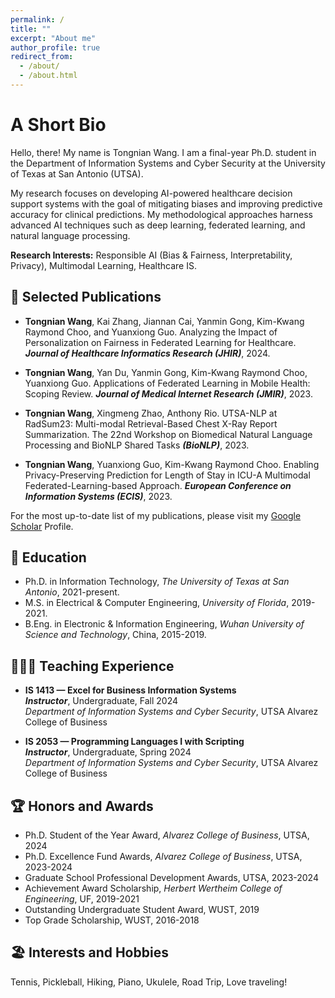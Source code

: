 ```yaml
---
permalink: /
title: ""
excerpt: "About me"
author_profile: true
redirect_from: 
  - /about/
  - /about.html
---
```

A Short Bio
====
Hello, there! My name is Tongnian Wang. I am a final-year Ph.D. student in the Department of Information Systems and Cyber Security at the University of Texas at San Antonio (UTSA). 

My research focuses on developing AI-powered healthcare decision support systems with the goal of mitigating biases and improving predictive accuracy for clinical predictions. My methodological approaches harness advanced AI techniques such as deep learning, federated learning, and natural language processing. 

**Research Interests:** Responsible AI (Bias & Fairness, Interpretability, Privacy), Multimodal Learning, Healthcare IS.

📝 Selected Publications
------
- **Tongnian Wang**, Kai Zhang, Jiannan Cai, Yanmin Gong, Kim-Kwang Raymond Choo, and Yuanxiong Guo.
    Analyzing the Impact of Personalization on Fairness in Federated Learning for Healthcare. ***Journal of Healthcare Informatics Research (JHIR)***, 2024. 

- **Tongnian Wang**, Yan Du, Yanmin Gong, Kim-Kwang Raymond Choo, Yuanxiong Guo.
    Applications of Federated Learning in Mobile Health: Scoping Review. ***Journal of Medical Internet Research (JMIR)***, 2023.

- **Tongnian Wang**, Xingmeng Zhao, Anthony Rio.
    UTSA-NLP at RadSum23: Multi-modal Retrieval-Based Chest X-Ray Report Summarization. The 22nd Workshop on Biomedical Natural Language Processing and BioNLP Shared Tasks ***(BioNLP)***, 2023.

- **Tongnian Wang**, Yuanxiong Guo, Kim-Kwang Raymond Choo. 
    Enabling Privacy-Preserving Prediction for Length of Stay in ICU-A Multimodal Federated-Learning-based Approach. ***European Conference on Information Systems (ECIS)***, 2023.

For the most up-to-date list of my publications, please visit my [Google Scholar](https://scholar.google.com/citations?user=lU1FVqQAAAAJ&hl=en) Profile.

📖 Education
------

- Ph.D. in Information Technology, *The University of Texas at San Antonio*, 2021-present.
- M.S. in Electrical & Computer Engineering, *University of Florida*, 2019-2021.
- B.Eng. in Electronic & Information Engineering, *Wuhan University of Science and Technology*,  China, 2015-2019.

<!-- You can find my CV [here](http://tongnianw.github.io/files/CV_TW_utsa.pdf). -->

👩🏻‍🏫 Teaching Experience
------

- **IS 1413 — Excel for Business Information Systems**  
     ***Instructor***, Undergraduate, Fall 2024  
     *Department of Information Systems and Cyber Security*, UTSA Alvarez College of Business

- **IS 2053 — Programming Languages I with Scripting**  
     ***Instructor***, Undergraduate, Spring 2024  
     *Department of Information Systems and Cyber Security*, UTSA Alvarez College of Business

🏆 Honors and Awards
------

- Ph.D. Student of the Year Award, *Alvarez College of Business*, UTSA, 2024
- Ph.D. Excellence Fund Awards, *Alvarez College of Business*, UTSA, 2023-2024
- Graduate School Professional Development Awards, UTSA, 2023-2024
- Achievement Award Scholarship, *Herbert Wertheim College of Engineering*, UF, 2019-2021
- Outstanding Undergraduate Student Award, WUST, 2019
- Top Grade Scholarship, WUST, 2016-2018

🏖️ Interests and Hobbies
------

Tennis, Pickleball, Hiking, Piano, Ukulele, Road Trip, Love traveling!